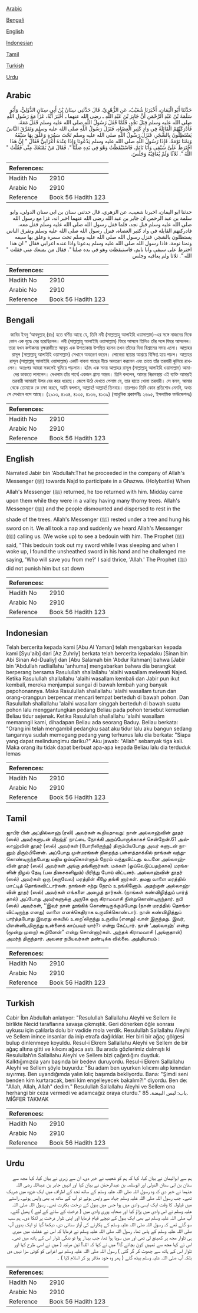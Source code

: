 [Arabic](#arabic)

[Bengali](#bengali)

[English](#english)

[Indonesian](#indonesian)

[Tamil](#tamil)

[Turkish](#turkish)

[Urdu](#urdu)

## Arabic


<div dir="rtl" lang="ar" style={{fontSize:'larger',backgroundColor:'#f8f9fa',padding:20}}>
حَدَّثَنَا أَبُو الْيَمَانِ، أَخْبَرَنَا شُعَيْبٌ، عَنِ الزُّهْرِيِّ، قَالَ حَدَّثَنِي سِنَانُ بْنُ أَبِي سِنَانٍ الدُّؤَلِيُّ، وَأَبُو سَلَمَةَ بْنُ عَبْدِ الرَّحْمَنِ أَنَّ جَابِرَ بْنَ عَبْدِ اللَّهِ ـ رضى الله عنهما ـ أَخْبَرَ أَنَّهُ، غَزَا مَعَ رَسُولِ اللَّهِ صلى الله عليه وسلم قِبَلَ نَجْدٍ، فَلَمَّا قَفَلَ رَسُولُ اللَّهِ صلى الله عليه وسلم قَفَلَ مَعَهُ، فَأَدْرَكَتْهُمُ الْقَائِلَةُ فِي وَادٍ كَثِيرِ الْعِضَاهِ، فَنَزَلَ رَسُولُ اللَّهِ صلى الله عليه وسلم وَتَفَرَّقَ النَّاسُ يَسْتَظِلُّونَ بِالشَّجَرِ، فَنَزَلَ رَسُولُ اللَّهِ صلى الله عليه وسلم تَحْتَ سَمُرَةٍ وَعَلَّقَ بِهَا سَيْفَهُ وَنِمْنَا نَوْمَةً، فَإِذَا رَسُولُ اللَّهِ صلى الله عليه وسلم يَدْعُونَا وَإِذَا عِنْدَهُ أَعْرَابِيٌّ فَقَالَ ‏"‏ إِنَّ هَذَا اخْتَرَطَ عَلَىَّ سَيْفِي وَأَنَا نَائِمٌ، فَاسْتَيْقَظْتُ وَهْوَ فِي يَدِهِ صَلْتًا ‏"‏‏.‏ فَقَالَ مَنْ يَمْنَعُكَ مِنِّي فَقُلْتُ ‏"‏ اللَّهُ ‏"‏‏.‏ ثَلاَثًا وَلَمْ يُعَاقِبْهُ وَجَلَسَ‏.‏
</div>
<div style={{backgroundColor:'#f8f9fa',padding:20, marginBottom: 10}}><table> <thead> <tr> <th>References:</th> <th></th> </tr> </thead> <tbody><tr><td>Hadith No</td><td>2910</td></tr><tr><td>Arabic No</td><td>2910</td></tr><tr><td>Reference</td><td>Book 56 Hadith 123</td></tr></tbody></table></div>


<div dir="rtl" lang="ar" style={{fontSize:'larger',backgroundColor:'#f8f9fa',padding:20}}>
حدثنا ابو اليمان، اخبرنا شعيب، عن الزهري، قال حدثني سنان بن ابي سنان الدولي، وابو سلمة بن عبد الرحمن ان جابر بن عبد الله رضى الله عنهما اخبر انه، غزا مع رسول الله صلى الله عليه وسلم قبل نجد، فلما قفل رسول الله صلى الله عليه وسلم قفل معه، فادركتهم القايلة في واد كثير العضاه، فنزل رسول الله صلى الله عليه وسلم وتفرق الناس يستظلون بالشجر، فنزل رسول الله صلى الله عليه وسلم تحت سمرة وعلق بها سيفه ونمنا نومة، فاذا رسول الله صلى الله عليه وسلم يدعونا واذا عنده اعرابي فقال " ان هذا اخترط على سيفي وانا نايم، فاستيقظت وهو في يده صلتا ". فقال من يمنعك مني فقلت " الله ". ثلاثا ولم يعاقبه وجلس
</div>
<div style={{backgroundColor:'#f8f9fa',padding:20, marginBottom: 10}}><table> <thead> <tr> <th>References:</th> <th></th> </tr> </thead> <tbody><tr><td>Hadith No</td><td>2910</td></tr><tr><td>Arabic No</td><td>2910</td></tr><tr><td>Reference</td><td>Book 56 Hadith 123</td></tr></tbody></table></div>

## Bengali


<div dir="rtl" lang="bn" style={{fontSize:'larger',backgroundColor:'#f8f9fa',padding:20}}>
জাবির ইবনু ‘আবদুল্লাহ্ (রাঃ) হতে বর্ণিত আছে যে, তিনি নবী (সাল্লাল্লাহু আলাইহি ওয়াসাল্লাম)-এর সঙ্গে নাজদের দিকে কোন এক যুদ্ধে বের হয়েছিলেন। নবী (সাল্লাল্লাহু আলাইহি ওয়াসাল্লাম) ফিরে আসলে তিনিও তাঁর সঙ্গে ফিরে আসলেন। তারা যখন কণ্টকময় বৃক্ষরাজীতে আবৃত এক উপত্যকায় উপস্থিত হলেন তখন তাঁদের দিবা বিশ্রামের সময় এলো। আল্লাহর রাসূল (সাল্লাল্লাহু আলাইহি ওয়াসাল্লাম) সেখানে অবতরণ করেন। লোকেরা ছায়ার আশ্রয়ে বিক্ষিপ্ত হয়ে পড়ল। আল্লাহর রাসূল (সাল্লাল্লাহু আলাইহি ওয়াসাল্লাম) একটি বাবলা গাছের নীচে অবতরণ করলেন এবং তাতে তাঁর তরবারী ঝুলিয়ে রাখলেন। অতঃপর আমরা সকলেই ঘুমিয়ে পড়লাম। হঠাৎ এক সময় আল্লাহর রাসূল (সাল্লাল্লাহু আলাইহি ওয়াসাল্লাম) আমাদের ডাকতে লাগলেন। দেখলাম তাঁর পার্শ্বে একজন গ্রাম্য আরব। তিনি বললেন, আমার নিদ্রাবস্থায় এই ব্যক্তি আমারই তরবারী আমারই উপর বের করে ধরেছে। জেগে উঠে দেখতে পেলাম যে, তার হাতে খোলা তরবারী। সে বলল, আমার থেকে তোমাকে কে রক্ষা করবে, আমি বললাম, আল্লাহ! আল্লাহ! তিনবার। তারপরও তিনি কোন প্রতিশোধ নেননি, অথচ সে সেখানে বসে আছে। (২৯১৩, ৪১৩৪, ৪১৩৫, ৪১৩৬, ৪১৩৯) (আধুনিক প্রকাশনীঃ ২৬৯৫, ইসলামিক ফাউন্ডেশনঃ)
</div>
<div style={{backgroundColor:'#f8f9fa',padding:20, marginBottom: 10}}><table> <thead> <tr> <th>References:</th> <th></th> </tr> </thead> <tbody><tr><td>Hadith No</td><td>2910</td></tr><tr><td>Arabic No</td><td>2910</td></tr><tr><td>Reference</td><td>Book 56 Hadith 123</td></tr></tbody></table></div>

## English


<div dir="ltr" lang="en" style={{fontSize:'larger',backgroundColor:'#f8f9fa',padding:20}}>
Narrated Jabir bin 'Abdullah:That he proceeded in the company of Allah's Messenger (ﷺ) towards Najd to participate in a Ghazwa. (Holybattle) When Allah's Messenger (ﷺ) returned, he too returned with him. Midday came upon them while they were in a valley having many thorny trees. Allah's Messenger (ﷺ) and the people dismounted and dispersed to rest in the shade of the trees. Allah's Messenger (ﷺ) rested under a tree and hung his sword on it. We all took a nap and suddenly we heard Allah's Messenger (ﷺ) calling us. (We woke up) to see a bedouin with him. The Prophet (ﷺ) said, "This bedouin took out my sword while I was sleeping and when I woke up, I found the unsheathed sword in his hand and he challenged me saying, 'Who will save you from me?' I said thrice, 'Allah.' The Prophet (ﷺ) did not punish him but sat down
</div>
<div style={{backgroundColor:'#f8f9fa',padding:20, marginBottom: 10}}><table> <thead> <tr> <th>References:</th> <th></th> </tr> </thead> <tbody><tr><td>Hadith No</td><td>2910</td></tr><tr><td>Arabic No</td><td>2910</td></tr><tr><td>Reference</td><td>Book 56 Hadith 123</td></tr></tbody></table></div>

## Indonesian


<div dir="ltr" lang="id" style={{fontSize:'larger',backgroundColor:'#f8f9fa',padding:20}}>
Telah bercerita kepada kami [Abu Al Yaman] telah mengabarkan kepada kami [Syu'aib] dari [Az Zuhriy] berkata telah bercerita kepadaku [Sinan bin Abi Sinan Ad-Dualiy] dan [Abu Salamah bin 'Abdur Rahman] bahwa [Jabir bin 'Abdullah radliallahu 'anhuma] mengabarkan bahwa dia berangkat berperang bersama Rasulullah shallallahu 'alaihi wasallam melewati Najed. Ketika Rasulullah shallallahu 'alaihi wasallam kembali dan Jabir pun ikut kembali, mereka menjumpai sungai di bawah lembah yang banyak pepohonannya. Maka Rasulullah shallallahu 'alaihi wasallam turun dan orang-orangpun berpencar mencari tempat berteduh di bawah pohon. Dan Rasulullah shallallahu 'alaihi wasallam singgah berteduh di bawah suatu pohon lalu menggantungkan pedang Beliau pada pohon tersebut kemudian Beliau tidur sejenak. Ketika Rasulullah shallallahu 'alaihi wasallam memanngil kami, dihadapan Beliau ada seorang Baduy. Beliau berkata: "Orang ini telah mengambil pedangku saat aku tidur lalu aku bangun sedang tangannya sudah memegang pedang yang terhunus lalu dia berkata: "Siapa yang dapat melindungimu dariku?" Aku jawab: "Allah" sebanyak tiga kali. Maka orang itu tidak dapat berbuat apa-apa kepada Beliau lalu dia terduduk lemas
</div>
<div style={{backgroundColor:'#f8f9fa',padding:20, marginBottom: 10}}><table> <thead> <tr> <th>References:</th> <th></th> </tr> </thead> <tbody><tr><td>Hadith No</td><td>2910</td></tr><tr><td>Arabic No</td><td>2910</td></tr><tr><td>Reference</td><td>Book 56 Hadith 123</td></tr></tbody></table></div>

## Tamil


<div dir="ltr" lang="ta" style={{fontSize:'larger',backgroundColor:'#f8f9fa',padding:20}}>
ஜாபிர் பின் அப்தில்லாஹ் (ரலி) அவர்கள் கூறியதாவது: நான் அல்லாஹ்வின் தூதர் (ஸல்) அவர்களுடன் யிநஜ்த்’ நாட்டை நோக்கி அறப்போருக்காகச் சென்றேன்.61 அல்லாஹ்வின் தூதர் (ஸல்) அவர்கள் (போரிலிருந்து) திரும்பியபோது அவர் களுடன் நானும் திரும்பினேன். அப்போது முள்மரங்கள் நிறைந்த பள்ளத்தாக்கில் நாங்கள் வந்துகொண்டிருந்தபோது மதிய ஓய்வுகொள்ளும் நேரம் வந்துவிட்டது. உடனே அல்லாஹ்வின் தூதர் (ஸல்) அவர்கள் அங்கு தங்கினார்கள். மக்கள் (ஓய்வெடுப்பதற்காக) மரங்களின் நிழல் தேடி (பல திசைகளிலும்) பிரிந்து போய் விட்டனர். அல்லாஹ்வின் தூதர் (ஸல்) அவர்கள் ஒரு (கருவேல) மரத்தின் கீழே தங்கி னார்கள். தமது வாளை மரத்தில் மாட்டித் தொங்கவிட்டார்கள். நாங்கள் சற்று நேரம் உறங்கினோம். அதற்குள் அல்லாஹ்வின் தூதர் (ஸல்) அவர்கள் எங்களை அழைத் தார்கள். (நாங்கள் கண்விழித்துப் பார்த் தால்) அப்போது அவர்களுக்கு அருகே ஒரு கிராமவாசி நின்றுகொண்டிருந்தார். நபி (ஸல்) அவர்கள், ‘‘இவர் நான் தூங்கிக் கொண்டிருக்கும்போது (நான் மரத்தில் தொங்கவிட்டிருந்த எனது) வாளை எனக்கெதிராக உருவிக்கொண்டார். நான் கண்விழித்துப் பார்த்தபோது இவரது கையில் உறை’லிருந்து உருவிய (எனது) வாள் இருந்தது. இவர், யிஎன்னிடமிருந்து உன்னைக் காப்பவர் யார்?› என்று கேட்டார். நான் ‘அல்லாஹ்’ என்று (மூன்று முறை) கூறினேன்” என்று சொன்னார்கள். அந்தக் கிராமவாசி (அங்குதான்) அமர்ந் திருந்தார். அவரை நபியவர்கள் தண்டிக்க வில்லை. அத்தியாயம் :
</div>
<div style={{backgroundColor:'#f8f9fa',padding:20, marginBottom: 10}}><table> <thead> <tr> <th>References:</th> <th></th> </tr> </thead> <tbody><tr><td>Hadith No</td><td>2910</td></tr><tr><td>Arabic No</td><td>2910</td></tr><tr><td>Reference</td><td>Book 56 Hadith 123</td></tr></tbody></table></div>

## Turkish


<div dir="ltr" lang="tr" style={{fontSize:'larger',backgroundColor:'#f8f9fa',padding:20}}>
Cabir İbn Abdullah anlatıyor: "Resulullah Sallallahu Aleyhi ve Sellem ile birlikte Necid taraflarına savaşa çıkmıştık. Geri dönerken öğle sonrası uykusu için çalılarla dolu bir vadide mola verdik. Resulullah Sallallahu Aleyhi ve Sellem inince insanlar da inip etrafa dağıldılar. Her biri bir ağaç gölgesi bulup dinlenmeye koyuldu. Resul-i Ekrem Sallallahu Aleyhi ve Sellem de bir ağaç altına gitti ve kılıcını ağaca astı. Bu arada gözlerimiz dalmıştı ki Resulullah’ın Sallallahu Aleyhi ve Sellem bizi çağırdığını duyduk. Kalktığımızda yanı başında bir bedevı duruyordu. Resul-i Ekrem Sallallahu Aleyhi ve Sellem şöyle buyurdu: "Bu adam ben uyurken kılıcımı alıp kınından sıyırmış. Ben uyandığımda yalın kılıç başımda bekliyordu. Bana: "Şimdi seni benden kim kurtaracak, beni kim engelleyecek bakalım?!" diyordu. Ben de: "Allah, Allah, Allah" dedim." Resulullah Sallallahu Aleyhi ve Sellem ona herhangi bir ceza vermedi ve adamcağız oraya oturdu." باب: لبس البيضة. 85. MİĞFER TAKMAK
</div>
<div style={{backgroundColor:'#f8f9fa',padding:20, marginBottom: 10}}><table> <thead> <tr> <th>References:</th> <th></th> </tr> </thead> <tbody><tr><td>Hadith No</td><td>2910</td></tr><tr><td>Arabic No</td><td>2910</td></tr><tr><td>Reference</td><td>Book 56 Hadith 123</td></tr></tbody></table></div>

## Urdu


<div dir="rtl" lang="ur" style={{fontSize:'larger',backgroundColor:'#f8f9fa',padding:20}}>
ہم سے ابوالیمان نے بیان کیا، کہا کہ ہم کو شعیب نے خبر دی، ان سے زہری نے بیان کیا، کہا مجھ سے سنان بن ابی سنان الدولی اور ابوسلمہ بن عبدالرحمٰن نے بیان کیا اور انہیں جابر بن عبداللہ رضی اللہ عنہما نے خبر دی کہ وہ رسول اللہ صلی اللہ علیہ وسلم کے ساتھ نجد کے اطراف میں ایک غزوہ میں شریک تھے۔ جب رسول اللہ صلی اللہ علیہ وسلم جہاد سے واپس ہوئے تو آپ کے ساتھ یہ بھی واپس ہوئے۔ راستے میں قیلولہ کا وقت ایک ایسی وادی میں ہوا جس میں ببول کے درخت بکثرت تھے۔ رسول اللہ صلی اللہ علیہ وسلم نے اس وادی میں پڑاؤ کیا اور صحابہ پوری وادی میں ( درخت کے سائے کے لیے ) پھیل گئے۔ آپ صلی اللہ علیہ وسلم نے بھی ایک ببول کے نیچے قیام فرمایا اور اپنی تلوار درخت پر لٹکا دی۔ ہم سب سو گئے تھے کہ رسول اللہ صلی اللہ علیہ وسلم کے پکارنے کی آواز سنائی دی، دیکھا گیا تو ایک بدوی آپ صلی اللہ علیہ وسلم کے پاس تھا۔ رسول اللہ صلی اللہ علیہ وسلم نے فرمایا کہ اس نے غفلت میں میری ہی تلوار مجھ پر کھینچ لی تھی اور میں سویا ہوا تھا، جب بیدار ہوا تو ننگی تلوار اس کے ہاتھ میں تھی۔ اس نے کہا مجھ سے تمہیں کون بچائے گا؟ میں نے کہا کہ اللہ! تین مرتبہ ( میں نے اسی طرح کہا اور تلوار اس کے ہاتھ سے چھوٹ کر گر گئی ) رسول اللہ صلی اللہ علیہ وسلم نے اعرابی کو کوئی سزا نہیں دی بلکہ آپ صلی اللہ علیہ وسلم بیٹھ گئے ( پھر وہ خود متاثر ہو کر اسلام لایا ) ۔
</div>
<div style={{backgroundColor:'#f8f9fa',padding:20, marginBottom: 10}}><table> <thead> <tr> <th>References:</th> <th></th> </tr> </thead> <tbody><tr><td>Hadith No</td><td>2910</td></tr><tr><td>Arabic No</td><td>2910</td></tr><tr><td>Reference</td><td>Book 56 Hadith 123</td></tr></tbody></table></div>